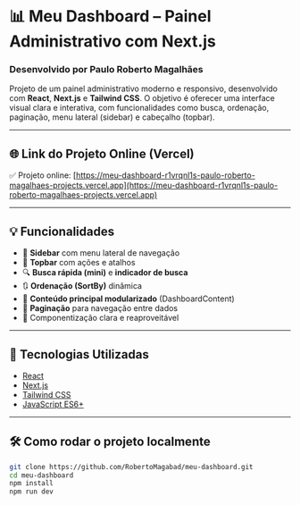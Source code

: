 # 📊 Meu Dashboard – Painel Administrativo com Next.js
### Desenvolvido por **Paulo Roberto Magalhães**

Projeto de um painel administrativo moderno e responsivo, desenvolvido com **React**, **Next.js** e **Tailwind CSS**. O objetivo é oferecer uma interface visual clara e interativa, com funcionalidades como busca, ordenação, paginação, menu lateral (sidebar) e cabeçalho (topbar).

---

## 🌐 Link do Projeto Online (Vercel)

✅ Projeto online:
[https://meu-dashboard-r1vrqnl1s-paulo-roberto-magalhaes-projects.vercel.app](https://meu-dashboard-r1vrqnl1s-paulo-roberto-magalhaes-projects.vercel.app)

---

## 💡 Funcionalidades

- 📌 **Sidebar** com menu lateral de navegação  
- 📌 **Topbar** com ações e atalhos  
- 🔍 **Busca rápida (mini)** e **indicador de busca**  
- 🔃 **Ordenação (SortBy)** dinâmica  
- 📄 **Conteúdo principal modularizado** (DashboardContent)  
- 🔢 **Paginação** para navegação entre dados  
- 🧩 Componentização clara e reaproveitável

---

## 🧰 Tecnologias Utilizadas

- [React](https://reactjs.org/)
- [Next.js](https://nextjs.org/)
- [Tailwind CSS](https://tailwindcss.com/)
- [JavaScript ES6+](https://developer.mozilla.org/en-US/docs/Web/JavaScript)

---

## 🛠️ Como rodar o projeto localmente

```bash
git clone https://github.com/RobertoMagabad/meu-dashboard.git
cd meu-dashboard
npm install
npm run dev
